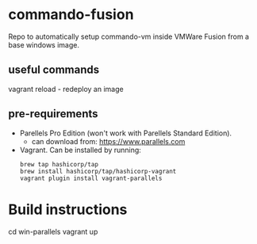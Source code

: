 # commando-fusion
Repo to automatically setup commando-vm inside VMWare Fusion from a base windows image.

## useful commands
vagrant reload - redeploy an image

## pre-requirements
- Parellels Pro Edition (won't work with Parellels Standard Edition). 
    - can download from: https://www.parallels.com
- Vagrant. Can be installed by running:
    ```
    brew tap hashicorp/tap
    brew install hashicorp/tap/hashicorp-vagrant
    vagrant plugin install vagrant-parallels
    ```
# Build instructions
cd win-parallels
vagrant up

